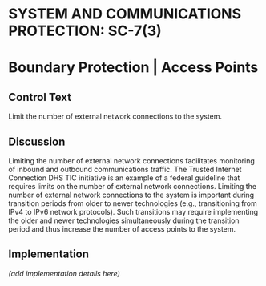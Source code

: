 # SYSTEM AND COMMUNICATIONS PROTECTION: SC-7(3)
# Boundary Protection | Access Points

## Control Text

Limit the number of external network connections to the system.

## Discussion

Limiting the number of external network connections facilitates monitoring of inbound and outbound communications traffic. The Trusted Internet Connection DHS TIC initiative is an example of a federal guideline that requires limits on the number of external network connections. Limiting the number of external network connections to the system is  important during transition periods from older to newer technologies (e.g., transitioning from IPv4 to IPv6 network protocols). Such transitions may require implementing the older and newer technologies simultaneously during the transition period and thus increase the number of access points to the system.

## Implementation

_(add implementation details here)_